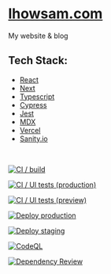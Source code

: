 # [lhowsam.com](https://lhowsam.com)

My website & blog

## Tech Stack: 
- [React](https://github.com/facebook/react)
- [Next](https://github.com/vercel/next.js)
- [Typescript](https://github.com/Microsoft/TypeScript)
- [Cypress](https://cypress.io)
- [Jest](https://jestjs.io)
- [MDX](https://github.com/mdx-js/mdx)
- [Vercel](https://vercel.com)
- [Sanity.io](https://sanity.io)


<br />

[![CI / build](https://github.com/luke-h1/lhowsam.com/actions/workflows/build.yml/badge.svg)](https://github.com/luke-h1/lhowsam.com/actions/workflows/build.yml)

[![CI / UI tests (production)](https://github.com/luke-h1/lhowsam.com/actions/workflows/prod-ui-tests.yml/badge.svg)](https://github.com/luke-h1/lhowsam.com/actions/workflows/prod-ui-tests.yml)

[![CI / UI tests (preview)](https://github.com/luke-h1/lhowsam.com/actions/workflows/preview-ui-tests.yml/badge.svg)](https://github.com/luke-h1/lhowsam.com/actions/workflows/preview-ui-tests.yml)

[![Deploy production](https://github.com/luke-h1/lhowsam.com/actions/workflows/deploy-prod.yml/badge.svg)](https://github.com/luke-h1/lhowsam.com/actions/workflows/deploy-prod.yml)

[![Deploy staging](https://github.com/luke-h1/lhowsam.com/actions/workflows/deploy-dev.yml/badge.svg)](https://github.com/luke-h1/lhowsam.com/actions/workflows/deploy-dev.yml)

[![CodeQL](https://github.com/luke-h1/lhowsam.com/actions/workflows/codeql.yml/badge.svg)](https://github.com/luke-h1/lhowsam.com/actions/workflows/codeql.yml)

[![Dependency Review](https://github.com/luke-h1/lhowsam.com/actions/workflows/dependency-review.yml/badge.svg)](https://github.com/luke-h1/lhowsam.com/actions/workflows/dependency-review.yml)
